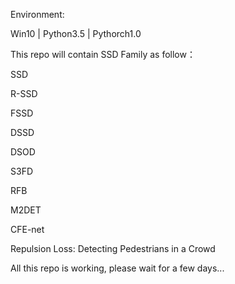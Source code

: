 Environment:

Win10 | Python3.5 | Pythorch1.0

This repo will contain SSD Family as follow：

SSD

R-SSD

FSSD

DSSD

DSOD

S3FD

RFB

M2DET

CFE-net

Repulsion Loss: Detecting Pedestrians in a Crowd

All this repo is working, please wait for a few days...
